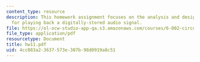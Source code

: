 ```yaml
---
content_type: resource
description: This homework assignment focuses on the analysis and design of a system
  for playing back a digitally-stored audio signal.
file: https://ol-ocw-studio-app-qa.s3.amazonaws.com/courses/6-002-circuits-and-electronics-spring-2007/4cc083a23637573e307b98d0919a8c51_hw11.pdf
file_type: application/pdf
resourcetype: Document
title: hw11.pdf
uid: 4cc083a2-3637-573e-307b-98d0919a8c51
---
```

